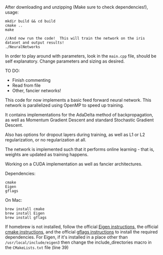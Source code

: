 After downloading and unzipping (Make sure to check dependencies!), usage:

```
mkdir build && cd build
cmake ..
make

//And now run the code!  This will train the network on the iris dataset and output results!
./NeuralNetworks
```

In order to play around with parameters, look in the `main.cpp` file,
should be self explanatory.  Change parameters and sizing as desired.

TO DO:
* Finish commenting
* Read from file
* Other, fancier networks!

This code for now implements a basic feed forward neural network.
This network is parallelized using OpenMP to speed up training.

It contains implementations for the AdaDelta method of backpropagation, as well as 
Momentum Gradient Descent and standard Stochastic Gradient Descent.

Also has options for dropout layers during training, as well as L1 or L2 regularization,
or no regularization at all.

The network is implemented such that it performs online learning - that is, weights are
updated as training happens.

Working on a CUDA implementation as well as fancier architectures.

Dependencies:
```
cmake
Eigen
gflags
```

On Mac:
```
brew install cmake
brew install Eigen
brew install gflags
```

If homebrew is not installed, follow the official [Eigen instructions](http://eigen.tuxfamily.org/index.php?title=Main_Page#Download),
the official [cmake instructions](https://cmake.org/install/),
and the official [gflags instructions](https://gflags.github.io/gflags/) to install
the required dependencies.
  For Eigen, if it's installed in a place other than `/usr/local/include/eigen3` then change the include_directories macro in the `CMakeLists.txt` file (line 39)
